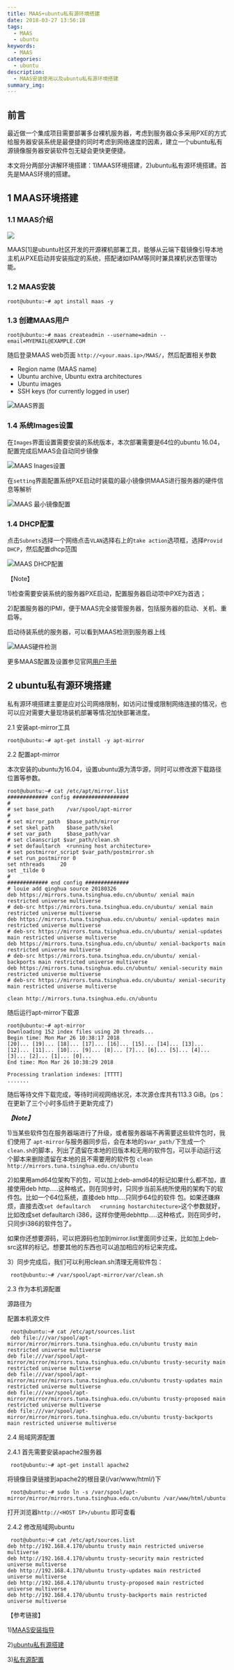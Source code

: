 ```yaml
---
title: MAAS+ubuntu私有源环境搭建
date: 2018-03-27 13:56:18
tags:
  - MAAS
  - ubuntu
keywords:
  - MAAS
categories:
  - ubuntu
description:
  - MAAS安装使用以及ubuntu私有源环境搭建
summary_img:
---
```


## 前言

最近做一个集成项目需要部署多台裸机服务器，考虑到服务器众多采用PXE的方式给服务器安装系统是最便捷的同时考虑到网络速度的因素，建立一个ubuntu私有源镜像服务器安装软件包无疑会更快更便捷。

本文将分两部分讲解环境搭建：1)MAAS环境搭建，2)ubuntu私有源环境搭建。首先是MAAS环境的搭建。

## 1 MAAS环境搭建

### 1.1 MAAS介绍

![](https://assets.ubuntu.com/v1/33b96a7f-maas-logo.svg)

MAAS[1]是ubuntu社区开发的开源裸机部署工具，能够从云端下载镜像引导本地主机从PXE启动并安装指定的系统，搭配诸如IPAM等同时兼具裸机状态管理功能。

### 1.2 MAAS安装

```shell
root@ubuntu:~# apt install maas -y
```

### 1.3 创建MAAS用户

```shell
root@ubuntu:~# maas createadmin --username=admin --email=MYEMAIL@EXAMPLE.COM
```

随后登录MAAS web页面 `http://<your.maas.ip>/MAAS/`，然后配置相关参数

- Region name (MAAS name)
- Ubuntu archive, Ubuntu extra architectures
- Ubuntu images
- SSH keys (for currently logged in user)

![MAAS界面](https://i.imgur.com/mB3EK4K.jpg)

### 1.4 系统Images设置

在`Images`界面设置需要安装的系统版本，本次部署需要是64位的ubuntu 16.04，配置完成后MAAS会自动同步镜像

![MAAS Inages设置](https://i.imgur.com/tXMsQWz.jpg)

在`setting`界面配置系统PXE启动时装载的最小镜像供MAAS进行服务器的硬件信息等解析

![MAAS 最小镜像配置](https://i.imgur.com/gcsXtgW.jpg)

### 1.4  DHCP配置

点击`Subnets`选择一个网络点击`VLAN`选择右上的`take action`选项框，选择`Provid DHCP`，然后配置dhcp范围

![MAAS DHCP配置](https://i.imgur.com/0pPmBOZ.jpg)

【Note】

1)检查需要安装系统的服务器PXE启动，配置服务器启动项中PXE为首选；

2)配置服务器的IPMI，便于MAAS完全接管服务器，包括服务器的启动、关机、重启等。

启动待装系统的服务器，可以看到MAAS检测到服务器上线

![MAAS硬件检测](https://i.imgur.com/C2nozbq.jpg)

更多MAAS配置及设置参见官网[用户手册](https://docs.maas.io/2.3/en/)

## 2 ubuntu私有源环境搭建

私有源环境搭建主要是应对公司网络限制，如访问过慢或限制网络连接的情况，也可以应对需要大量现场装机部署等情况加快部署进度。

2.1 安装apt-mirror工具

```shell
root@ubuntu:~# apt-get install -y apt-mirror 
```

2.2 配置apt-mirror

本次安装的ubuntu为16.04，设置ubuntu源为清华源，同时可以修改源下载路径位置等参数。

```shell
root@ubuntu:~# cat /etc/apt/mirror.list 
############# config ##################
#
# set base_path    /var/spool/apt-mirror
#
# set mirror_path  $base_path/mirror
# set skel_path    $base_path/skel
# set var_path     $base_path/var
# set cleanscript $var_path/clean.sh
# set defaultarch  <running host architecture>
# set postmirror_script $var_path/postmirror.sh
# set run_postmirror 0
set nthreads     20
set _tilde 0
#
############# end config ##############
# louie add qinghua source 20180326
deb https://mirrors.tuna.tsinghua.edu.cn/ubuntu/ xenial main restricted universe multiverse
# deb-src https://mirrors.tuna.tsinghua.edu.cn/ubuntu/ xenial main restricted universe multiverse
deb https://mirrors.tuna.tsinghua.edu.cn/ubuntu/ xenial-updates main restricted universe multiverse
# deb-src https://mirrors.tuna.tsinghua.edu.cn/ubuntu/ xenial-updates main restricted universe multiverse
deb https://mirrors.tuna.tsinghua.edu.cn/ubuntu/ xenial-backports main restricted universe multiverse
# deb-src https://mirrors.tuna.tsinghua.edu.cn/ubuntu/ xenial-backports main restricted universe multiverse
deb https://mirrors.tuna.tsinghua.edu.cn/ubuntu/ xenial-security main restricted universe multiverse
# deb-src https://mirrors.tuna.tsinghua.edu.cn/ubuntu/ xenial-security main restricted universe multiverse	

clean http://mirrors.tuna.tsinghua.edu.cn/ubuntu
```

随后运行apt-mirror下载源

```shell
root@ubuntu:~# apt-mirror 
Downloading 152 index files using 20 threads...
Begin time: Mon Mar 26 10:38:17 2018
[20]... [19]... [18]... [17]... [16]... [15]... [14]... [13]... [12]... [11]... [10]... [9]... [8]... [7]... [6]... [5]... [4]... [3]... [2]... [1]... [0]... 
End time: Mon Mar 26 10:38:29 2018

Processing tranlation indexes: [TTTT]
.......
```

随后等待文件下载完成，等待时间视网络状况，本次源仓库共有113.3 GiB。(ps：在更新了三个小时多后终于更新完成了)

***【Note】***

1)当某些软件包在服务器端进行了升级，或者服务器端不再需要这些软件包时，我们使用了 `apt-mirror`与服务器同步后，会在本地的`$var_path/`下生成一个`clean.sh`的脚本，列出了遗留在本地的旧版本和无用的软件包，可以手动运行这个脚本来删除遗留在本地的且不需要用的软件包
`clean http://mirrors.tuna.tsinghua.edu.cn/ubuntu`

2)如果用amd64位架构下的包，可以加上deb-amd64的标记如果什么都不加，直接使用deb http.....这种格式，则在同步时，只同步当前系统所使用的架构下的软件包。比如一个64位系统，直接deb http....只同步64位的软件 包。如果还嫌麻烦，直接去改`set defaultarch   <running hostarchitecture>`这个参数就好，比如改成set defaultarch i386，这样你使用debhttp.....这种格式，则在同步时，只同步i386的软件包了。

如果你还想要源码，可以把源码也加到mirror.list里面同步过来，比如加上deb-src这样的标记。想要其他的东西也可以追加相应的标记来完成。

3）同步完成后，我们可以利用clean.sh清理无用软件包：

```shell
 root@ubuntu:~# /var/spool/apt-mirror/var/clean.sh 
```

2.3 作为本机源配置

源路径为

配置本机源文件

```shell
 root@ubuntu:~# cat /etc/apt/sources.list
 deb file:///var/spool/apt-mirror/mirror/mirrors.tuna.tsinghua.edu.cn/ubuntu trusty main restricted universe multiverse
deb file:///var/spool/apt-mirror/mirror/mirrors.tuna.tsinghua.edu.cn/ubuntu trusty-security main restricted universe multiverse
deb file:///var/spool/apt-mirror/mirror/mirrors.tuna.tsinghua.edu.cn/ubuntu trusty-updates main restricted universe multiverse
deb file:///var/spool/apt-mirror/mirror/mirrors.tuna.tsinghua.edu.cn/ubuntu trusty-proposed main restricted universe multiverse
deb file:///var/spool/apt-mirror/mirror/mirrors.tuna.tsinghua.edu.cn/ubuntu trusty-backports main restricted universe multiverse 
```

2.4 局域网源配置

2.4.1 首先需要安装apache2服务器

```shell
 root@ubuntu:~# apt-get install apache2 
```

将镜像目录链接到apache2的根目录(/var/www/html/)下 

```shell
 root@ubuntu:~# sudo ln -s /var/spool/apt-mirror/mirror/mirrors.tuna.tsinghua.edu.cn/ubuntu /var/www/html/ubuntu
```

打开浏览器`http://<HOST IP>/ubuntu` 即可查看

2.4.2 修改局域网ubuntu

```shell
 root@ubuntu:~# cat /etc/apt/sources.list
deb http://192.168.4.170/ubuntu trusty main restricted universe multiverse  
deb http://192.168.4.170/ubuntu trusty-security main restricted universe multiverse  
deb http://192.168.4.170/ubuntu trusty-updates main restricted universe multiverse  
deb http://192.168.4.170/ubuntu trusty-proposed main restricted universe multiverse  
deb http://192.168.4.170/ubuntu trusty-backports main restricted universe multiverse
```



【参考链接】

1)[MAAS安装指导](https://maas.io/install)

2)[ubuntu私有源搭建](https://blog.csdn.net/wenwenxiong/article/details/50908002)

3)[私有源配置](https://www.linuxidc.com/Linux/2014-08/105415.htm)































